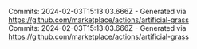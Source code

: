 Commits: 2024-02-03T15:13:03.666Z - Generated via https://github.com/marketplace/actions/artificial-grass
<br>
Commits: 2024-02-03T15:13:03.666Z - Generated via https://github.com/marketplace/actions/artificial-grass
<br>
